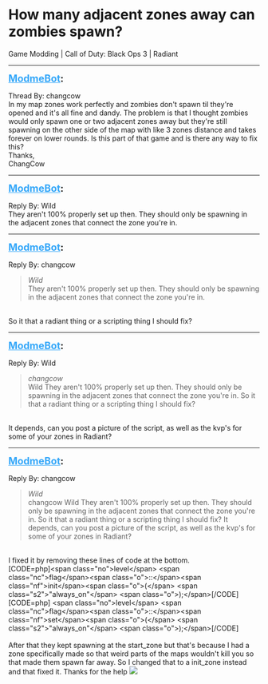 # How many adjacent zones away can zombies spawn?
Game Modding | Call of Duty: Black Ops 3 | Radiant

---
<strong style="font-size: 1.4em;"><span style="text-decoration: underline;text-decoration-color: #34a7f9;"><span style="color:#34a7f9;">ModmeBot</span></span>:</strong>

<p>Thread By: changcow<br />In my map zones work perfectly and zombies don&#39;t spawn til they&#39;re opened and it&#39;s all fine and dandy. The problem is that I thought zombies would only spawn one or two adjacent zones away but they&#39;re still spawning on the other side of the map with like 3 zones distance and takes forever on lower rounds. Is this part of that game and is there any way to fix this?<br />Thanks,<br />ChangCow</p>

---
<strong style="font-size: 1.4em;"><span style="text-decoration: underline;text-decoration-color: #34a7f9;"><span style="color:#34a7f9;">ModmeBot</span></span>:</strong>

<p>Reply By: Wild<br />They aren&#39;t 100% properly set up then. They should only be spawning in the adjacent zones that connect the zone you&#39;re in.</p>

---
<strong style="font-size: 1.4em;"><span style="text-decoration: underline;text-decoration-color: #34a7f9;"><span style="color:#34a7f9;">ModmeBot</span></span>:</strong>

<p>Reply By: changcow<br /><blockquote><em>Wild</em><br />They aren&#39;t 100% properly set up then. They should only be spawning in the adjacent zones that connect the zone you&#39;re in.</blockquote><br /> So it that a radiant thing or a scripting thing I should fix?</p>

---
<strong style="font-size: 1.4em;"><span style="text-decoration: underline;text-decoration-color: #34a7f9;"><span style="color:#34a7f9;">ModmeBot</span></span>:</strong>

<p>Reply By: Wild<br /><blockquote><em>changcow</em><br />Wild They aren&#39;t 100% properly set up then. They should only be spawning in the adjacent zones that connect the zone you&#39;re in.  So it that a radiant thing or a scripting thing I should fix?</blockquote><br /> It depends, can you post a picture of the script, as well as the kvp&#39;s for some of your zones in Radiant?</p>

---
<strong style="font-size: 1.4em;"><span style="text-decoration: underline;text-decoration-color: #34a7f9;"><span style="color:#34a7f9;">ModmeBot</span></span>:</strong>

<p>Reply By: changcow<br /><blockquote><em>Wild</em><br />changcow Wild They aren&#39;t 100% properly set up then. They should only be spawning in the adjacent zones that connect the zone you&#39;re in.  So it that a radiant thing or a scripting thing I should fix?  It depends, can you post a picture of the script, as well as the kvp&#39;s for some of your zones in Radiant?</blockquote><br />I fixed it by removing these lines of code at the bottom.<br />[CODE=php]&lt;span class=&quot;no&quot;&gt;level&lt;/span&gt; &lt;span class=&quot;nc&quot;&gt;flag&lt;/span&gt;&lt;span class=&quot;o&quot;&gt;::&lt;/span&gt;&lt;span class=&quot;nf&quot;&gt;init&lt;/span&gt;&lt;span class=&quot;o&quot;&gt;(&lt;/span&gt; &lt;span class=&quot;s2&quot;&gt;&quot;always_on&quot;&lt;/span&gt; &lt;span class=&quot;o&quot;&gt;);&lt;/span&gt;[/CODE]<br />[CODE=php] &lt;span class=&quot;no&quot;&gt;level&lt;/span&gt; &lt;span class=&quot;nc&quot;&gt;flag&lt;/span&gt;&lt;span class=&quot;o&quot;&gt;::&lt;/span&gt;&lt;span class=&quot;nf&quot;&gt;set&lt;/span&gt;&lt;span class=&quot;o&quot;&gt;(&lt;/span&gt; &lt;span class=&quot;s2&quot;&gt;&quot;always_on&quot;&lt;/span&gt; &lt;span class=&quot;o&quot;&gt;);&lt;/span&gt;[/CODE]<br /> <br />After that they kept spawning at the start_zone but that&#39;s because I had a zone specifically made so that weird parts of the maps wouldn&#39;t kill you so that made them spawn far away. So I changed that to a init_zone instead and that fixed it. Thanks for the help <img style="max-width: 500px;" src="http://aviacreations.com/modme/emoticons/smile.png"></p>
